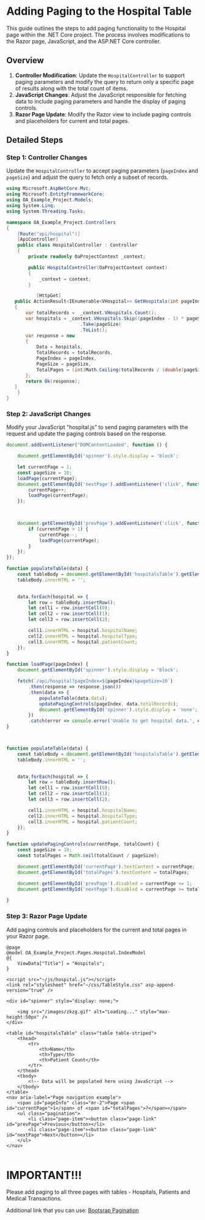 # Adding Paging to the Hospital Table

This guide outlines the steps to add paging functionality to the Hospital page within the .NET Core project. The process involves modifications to the Razor page, JavaScript, and the ASP.NET Core controller.

## Overview

1. **Controller Modification**: Update the `HospitalController` to support paging parameters and modify the query to return only a specific page of results along with the total count of items.
2. **JavaScript Changes**: Adjust the JavaScript responsible for fetching data to include paging parameters and handle the display of paging controls.
3. **Razor Page Update**: Modify the Razor view to include paging controls and placeholders for current and total pages.

## Detailed Steps

### Step 1: Controller Changes

Update the `HospitalController` to accept paging parameters (`pageIndex` and `pageSize`) and adjust the query to fetch only a subset of records.

```csharp
using Microsoft.AspNetCore.Mvc;
using Microsoft.EntityFrameworkCore;
using OA_Example_Project.Models;
using System.Linq;
using System.Threading.Tasks;

namespace OA_Example_Project.Controllers
{
    [Route("api/hospital")]
    [ApiController]
    public class HospitalController : Controller
    {
        private readonly OaProjectContext _context;

        public HospitalController(OaProjectContext context)
        {
            _context = context;
        }

           [HttpGet]
   public ActionResult<IEnumerable<VHospital>> GetHospitals(int pageIndex = 0, int pageSize = 10)
   {
       var totalRecords =  _context.VHospitals.Count();
       var hospitals = _context.VHospitals.Skip((pageIndex - 1) * pageSize)
                           .Take(pageSize)
                           .ToList();
       var response = new
       {
           Data = hospitals,
           TotalRecords = totalRecords,
           PageIndex = pageIndex,
           PageSize = pageSize,
           TotalPages = (int)Math.Ceiling(totalRecords / (double)pageSize)
       };
       return Ok(response);
   }
    }
}
```
### Step 2: JavaScript Changes
Modify your JavaScript "hospital.js" to send paging parameters with the request and update the paging controls based on the response.

```js
document.addEventListener("DOMContentLoaded", function () {

    document.getElementById('spinner').style.display = 'block';

    let currentPage = 1;
    const pageSize = 10; 
    loadPage(currentPage);
    document.getElementById('nextPage').addEventListener('click', function () {
        currentPage++;
        loadPage(currentPage);
    });

   

    document.getElementById('prevPage').addEventListener('click', function () {
        if (currentPage > 1) {
            currentPage--;
            loadPage(currentPage);
        }
    });
});

function populateTable(data) {
    const tableBody = document.getElementById('hospitalsTable').getElementsByTagName('tbody')[0];
    tableBody.innerHTML = ''; 

    
    data.forEach(hospital => {
        let row = tableBody.insertRow();
        let cell1 = row.insertCell(0);
        let cell2 = row.insertCell(1);
        let cell3 = row.insertCell(2);

        cell1.innerHTML = hospital.hospitalName;
        cell2.innerHTML = hospital.hospitalType;
        cell3.innerHTML = hospital.patientCount;
    });
}

function loadPage(pageIndex) {
    document.getElementById('spinner').style.display = 'block';

    fetch(`/api/hospital?pageIndex=${pageIndex}&pageSize=10`)
        .then(response => response.json())
        .then(data => {
            populateTable(data.data); 
            updatePagingControls(pageIndex, data.totalRecords);
            document.getElementById('spinner').style.display = 'none';
        })
        .catch(error => console.error('Unable to get hospital data.', error));
}



function populateTable(data) {
    const tableBody = document.getElementById('hospitalsTable').getElementsByTagName('tbody')[0];
    tableBody.innerHTML = ''; 

   
    data.forEach(hospital => {
        let row = tableBody.insertRow();
        let cell1 = row.insertCell(0);
        let cell2 = row.insertCell(1);
        let cell3 = row.insertCell(2);

        cell1.innerHTML = hospital.hospitalName;
        cell2.innerHTML = hospital.hospitalType;
        cell3.innerHTML = hospital.patientCount;
    });
}

function updatePagingControls(currentPage, totalCount) {
    const pageSize = 10; 
    const totalPages = Math.ceil(totalCount / pageSize);

    document.getElementById('currentPage').textContent = currentPage;
    document.getElementById('totalPages').textContent = totalPages;

    document.getElementById('prevPage').disabled = currentPage <= 1;
    document.getElementById('nextPage').disabled = currentPage >= totalPages; 
    
}
```

### Step 3: Razor Page Update
Add paging controls and placeholders for the current and total pages in your Razor page.
```cshtml
@page
@model OA_Example_Project.Pages.Hospital.IndexModel
@{
    ViewData["Title"] = "Hospitals";
}

<script src="~/js/hospital.js"></script>
<link rel="stylesheet" href="~/css/TableStyle.css" asp-append-version="true" />

<div id="spinner" style="display: none;">
  
    <img src="/images/zkzg.gif" alt="Loading..." style="max-height:50px" />
</div>

<table id="hospitalsTable" class="table table-striped">
    <thead>
        <tr>
            <th>Name</th>
            <th>Type</th>
            <th>Patient Count</th>
        </tr>
    </thead>
    <tbody>
        <!-- Data will be populated here using JavaScript -->
    </tbody>
</table>  
<nav aria-label="Page navigation example">
    <span id="pageInfo" class="mr-2">Page <span id="currentPage">1</span> of <span id="totalPages">?</span></span>
    <ul class="pagination">
        <li class="page-item"><button class="page-link" id="prevPage">Previous</button></li>
        <li class="page-item"><button class="page-link" id="nextPage">Next</button></li>
    </ul>
</nav>


```

# IMPORTANT!!!
Please add paging to all three pages with tables - Hospitals, Patients and Medical Transactions.

Additional link that you can use: [Bootsrap Pagination](https://getbootstrap.com/docs/4.0/components/pagination/)
